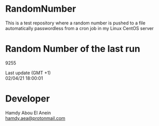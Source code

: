 # RandomNumber    
This is a test repository where a random number is pushed to a file automatically passwordless from a cron job in my Linux CentOS server    
# Random Number of the last run   
9255
      
Last update (GMT +1)    
02/04/21 18:00:01
# Developer    
Hamdy Abou El Anein   
hamdy.aea@protonmail.com

